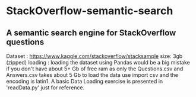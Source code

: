 # StackOverflow-semantic-search
## A semantic search engine for StackOverflow questions
Dataset : https://www.kaggle.com/stackoverflow/stacksample
        size: 3gb (zipped)
        loading : loading the dataset using Pandas would be a big mistake if you don't have about 5+ Gb of free ram as only the Questions.csv and Answers.csv takes about 5 Gb
                  to load the data use import csv and the encoding is latin1. A basic Data Loading exercise is presented in 'readData.py' just for reference.
